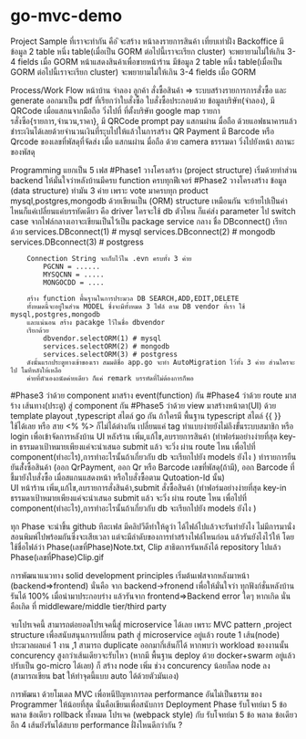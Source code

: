 # go-mvc-demo
Project Sample ที่เราจะทำกัน คือ 
ิจะสร้าง
  หน้าลงรายการสินค้า เที่ยบเท่าฝั่ง Backoffice
    มีข้อมูล 2 table หนึ่ง table(เมื่อเป็น GORM ต่อไปนี้เราจะเรียก cluster) จะพยายามไม่ให้เกิน 3-4 fields เมื่อ GORM 
  หน้าแสดงสินค้าเพื่อขายหน้าร้าน
    มีข้อมูล 2 table หนึ่ง table(เมื่อเป็น GORM ต่อไปนี้เราจะเรียก cluster) จะพยายามไม่ให้เกิน 3-4 fields เมื่อ GORM 

Process/Work Flow
  หน้าบ้าน จำลอง ลูกค้า สั่งซื้อสินค้า => ระบบสร้างรายการการสั่งซื้อ และ generate ออกมาเป็น pdf ที่เรียกว่าใบสั่งซื้อ
  ใบสั่งซื้อประกอบด้วย 
              ข้อมูลบริษัท(จำลอง), มี QRCode เมื่อแสกนจากมือถือ วิ่งไปที่ ที่ตั้งบริษัท google map
              รายการสั่งซือ{รายการ,จำนวน,ราคา}, 
                มี QRCode prompt pay แสกนผ่าน มื่อถือ ด้วยแอฟธนาคารแล้วชำระเงินได้เลยด้วยจำนวนเงินที่ระุบไปให้แล้วในการสร้าง QR Payment
                มี Barcode หรือ Qrcode ของเลขที่พัสดุที่จัดส่ง เมื่อ แสกนผ่าน มื่อถือ ด้วย camera ธรรรมดา วิ่งไปยังหน้า สถานะของพัสดุ

Programming 
แยกเป็น 5 เฟส
#Phase1 วางโครงสร้าง (project structure) เริ่มด้วยทำส่วน backend ให้มั่นใจว่าหลังบ้านมีครบ function ครบทุกฟีเจอร์
#Phase2 วางโครงสร้าง ข้อมูล (data structure) ทำมัน 3 ค่าย เพราะ vote มาครบทุก product mysql,postgres,mongodb
        ด้วยเขียนเป็น (ORM) structure เหมือนกัน จะย้ายไปเป็นค่าไหนก็แค่เปลี่ยนแค่บรรทัดเดียว คือ driver
        ใครจะใช้ db ตัวไหน ก็แค่ส่ง parameter ไป switch case จากไฟล์กลางเอาจะเขียนเป็นไว้เป็น package service กลาง
        ชื่อ DBconnect() เรียกด้วย 
            services.DBconnect(1) # mysql
            services.DBconnect(2) # mongodb
            services.DBconnect(3) # postgress

        Connection String จะเก็บไว้ใน .evn ครบทั้ง 3 ค่าย 
            PGCNN = ......
            MYSQCNN = .....
            MONGOCDD = ....

        สร้าง function พื้นฐานในการประมวล DB SEARCH,ADD,EDIT,DELETE
        ทั้งหมดนี้จะอยู่ในส่วน MODEL ซึ่งจะมีทั้งหมด 3 ไฟล์ ตาม DB vendor ที่เรา ใช้ mysql,postgres,mongodb
        และแน่นอน สร้าง pacakge ไว้ในชื่อ dbvendor 
        เรียกด้วย 
            dbvendor.selectORM(1) # mysql
            services.selectORM(2) # mongodb
            services.selectORM(3) # postgress       
        ดังนั้นแรกประตูทางเข้าของเรา สมมติชื่อ app.go จะทำ AutoMigration ไว้ทั้ง 3 ค่าย ส่วนใครจะไป โมทีหลังให้เหลือ
        ค่ายที่ตัวเองถนัดค่ายเดียว ก็แค่ remark บรรทัดที่ไม่ต้องการก็พอ    
#Phase3 ว่าด้วย component มาสร้าง event(function) กัน 
#Phase4 ว่าด้วย route มาสร้าง เส้นทาง(ประตู) สู่ component กัน 
#Phase5 ว่าด้วย view มาสร้างหน้าตา(UI) ด้วย template playout ,typescript สไตล์ go กัน 
        ถ้าใครมี พื้นฐาน typescript สไตล์ {{ }} ใช้ได้เลย หรือ สาย <% %>  ก็ไม่ได้ต่างกัน เปลี่ยนแค่ tag 
        ทำแบบง่ายยังไม่ถึงขั้นระบบสมาชิก หรือ login เพื่อเข้าจัดการหลังบ้าน 
        UI หลังร้าน เพิ่ม,แก้ไข,ลบรายการสินค้า (ทำฟอร์มอย่างง่ายที่สุด key-in ธรรมดาเป้าหมายเพียงแค่จะนำเสนอ submit แล้ว
        จะวิ่ง ผ่าน route ไหน เพื่อไปที่ component(ทำอะไร),การทำอะไรนั้นถ้าเกี่ยวกับ db จะเรียกไปยัง models ยังไง )
                  ทำรายการยืนยันสั่่งซื้อสินค้า (ออก QrPayment,
                  ออก Qr หรือ Barcode เลขที่พัสดุ(ถ้ามี), 
                  ออก Barcode ที่ชี้มายังใบสั่งซื้อ เมื่อสแกนแสดงหน้า หรือใบสั่งซื้อตาม Qutoation-Id นั้น)  
        UI หน้าร้าน เพิ่ม,แก้ไข,ลบรายการสั่งสินค้า,submit สั่งซื้อสินค้า (ทำฟอร์มอย่างง่ายที่สุด key-in ธรรมดาเป้าหมายเพียงแค่จะนำเสนอ submit แล้ว
        จะวิ่ง ผ่าน route ไหน เพื่อไปที่ component(ทำอะไร),การทำอะไรนั้นถ้าเกี่ยวกับ db จะเรียกไปยัง models ยังไง )

ทุก Phase จะนำขึ้น github ทีละเฟส มีคลิปวีดีทำให้ดูว่า ได้ไฟล์ไปแล้วจะรันทำยังไง
ไม่มีการมานั่งสอนพิมพ์ไปพร้อมกันซึ่งจะเสียเวลา แต่จะมีลำดับของการทำสร้างไฟล์ไหนก่อน แล้วรันยังไงไว้ให้
โดยใช้ชื่อไฟล์ว่า Phase(เลขที่Phase)Note.txt, Clip สาธิตการรันหลังได้ repository ไปแล้ว Phase(เลขที่Phase)Clip.gif

การพัฒนาแนวทาง solid development principles เริ่มต้นเฟสจากหลังมาหน้า (backend=>frontend) 
นั่นคือ จาก backend->fronend เพื่อให้มั่นใจว่า
ทุกฟังก์ชั่นหลังบ้านรันได้ 100% เมื่อนำมาประกอบร่าง แล้วรันจาก frontend=>Backend error ใดๆ หากเกิด
นั่นคือเกิด ที่ middleware/middle tier/third party 

จบโปรเจคนี้ สามารถต่อยอดโปรเจคนี้สู่ microservice ได้เลย เพราะ MVC pattern ,project structure
เพื่อสนับสนุนการเปลี่ยน path สู่ microservice อยู่แล้ว
route 1 เส้น(node) ประมวลผลแค่ 1 งาน ,1 สามารถ duplicate ออกมากี่เส้นก็ได้ หากพบว่า workload ของงานนั้น concurency 
สูงกว่าเส้นเดียวจะรับไหว (หากมี พื้นฐาน deploy ด้วย docker+swarm อยู่แล้ว ปรับเป็น go-micro ได้เลย) ก็ สร้าง node เพิ่ม
ช่วง concurency น้อยก็ลด node ลง (สามารถเขียน bat ให้ทำจุดนี้แบบ auto ได้ด้วยตัวมันเอง)

การพัฒนา ด้วยโมเดล MVC เพื่อหนีปัญหาการลด performance อันไม่เป็นธรรม ของ Programmer ให้น้อยที่สุด
นั่นคือเขียนเพื่อสนับการ Deployment Phase 
รับโจทย์มา 5 ข้อ พลาด ข้อเดียว rollback ทั้งหมด โปรเจค (webpack style)
กับ
รับโจทย์มา 5 ข้อ พลาด ข้อเดียว อีก 4 เส้นยังรันได้สบาย 
performance ฝั่งไหนดีกว่ากัน ?
